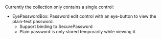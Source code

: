 Currently the collection only contains a single control:

- EyePasswordBox: Password edit control with an eye-button to view the plain-text password.
  - Support binding to SecurePassword
  - Plain password is only stored temporarily while viewing it.
